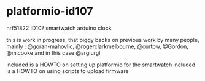 # platformio-id107
nrf51822 ID107 smartwatch arduino clock 

this is work in progress, that piggy backs on previous work by many people, mainly : @goran-mahovlic, @rogerclarkmelbourne, @curtpw, @Gordon, @micooke and in this case @arglurgl


included is  a  HOWTO on setting up platformio for the smartwatch
included is  a  HOWTO on using scripts to upload firmware 



